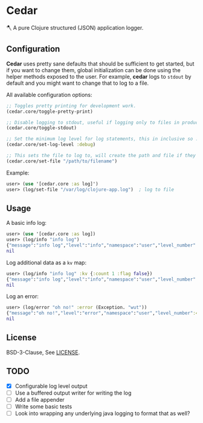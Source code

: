 # Cedar

🪓 A pure Clojure structured (JSON) application logger.

## Configuration

**Cedar** uses pretty sane defaults that should be sufficient to get started, but if you want to change them, global initialization can be done using the helper methods exposed to the user. For example, **cedar** logs to `stdout` by default and you might want to change that to log to a file.

All available configuration options:

``` clojure
;; Toggles pretty printing for development work.
(cedar.core/toggle-pretty-print)

;; Disable logging to stdout, useful if logging only to files in production environments.
(cedar.core/toggle-stdout)

;; Set the minimum log level for log statements, this in inclusive so :debug is the most permissive, :warn will only log warnings and higher (see level-mapping).
(cedar.core/set-log-level :debug)

;; This sets the file to log to, will create the path and file if they don't already exist.
(cedar.core/set-file "/path/to/filename")
```

Example:

``` clojure
user> (use '[cedar.core :as log]')
user> (log/set-file "/var/log/clojure-app.log")  ; log to file
```

## Usage

A basic info log:

``` clojure
user> (use '[cedar.core :as log])
user> (log/info "info log")
{"message":"info log","level":"info","namespace":"user","level_number":20,"timestamp":"2020-07-21T23:13:35.990164Z"}
nil
```

Log additional data as a `kv` map:

``` clojure
user> (log/info "info log" :kv {:count 1 :flag false})
{"message":"info log","level":"info","namespace":"user","level_number":20,"timestamp":"2020-07-21T23:14:29.114702Z","kv":{"count":1,"flag":false}}
nil
```

Log an error:

``` clojure
user> (log/error "oh no!" :error (Exception. "wut"))
{"message":"oh no!","level":"error","namespace":"user","level_number":40,"timestamp":"2020-07-21T23:15:05.447581Z","error":"java.lang.Exception: wut","stacktrace":"user$eval11942.invokeStatic(NO_SOURCE_FILE:55)\n...java.base\/java.lang.Thread.run(Thread.java:832)"}
nil
```

## License

BSD-3-Clause, See [LICENSE](LICENSE).

## TODO

- [x] Configurable log level output
- [ ] Use a buffered output writer for writing the log
- [ ] Add a file appender
- [ ] Write some basic tests
- [ ] Look into wrapping any underlying java logging to format that as well?

